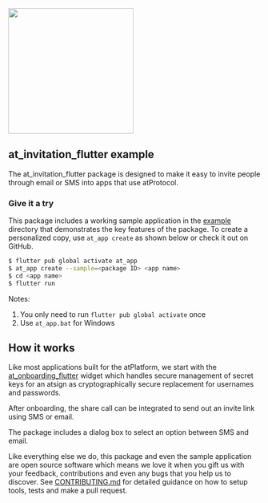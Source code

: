 <img width=250px src="https://atsign.dev/assets/img/atPlatform_logo_gray.svg?sanitize=true">

## at_invitation_flutter example

The at_invitation_flutter package is designed to make it easy to invite people through email or SMS into apps that use atProtocol.

### Give it a try
This package includes a working sample application in the [example](https://github.com/atsign-foundation/at_widgets/tree/trunk/at_invitation_flutter/example) directory that demonstrates the key features of the package. To create a personalized copy, use ```at_app create``` as shown below or check it out on GitHub.

```sh
$ flutter pub global activate at_app 
$ at_app create --sample=<package ID> <app name> 
$ cd <app name>
$ flutter run
```
Notes: 
1. You only need to run ```flutter pub global activate``` once
2. Use ```at_app.bat``` for Windows

## How it works

Like most applications built for the atPlatform, we start with the [at_onboarding_flutter](https://pub.dev/packages/at_onboarding_flutter) widget which handles secure management of secret keys for an atsign as cryptographically secure replacement for usernames and passwords.

After onboarding, the share call can be integrated to send out an invite link using SMS or email.

The package includes a dialog box to select an option between SMS and email.


Like everything else we do, this package and even the sample application are open source software which means we love it when you gift us with your feedback, contributions and even any bugs that you help us to discover. See [CONTRIBUTING.md](https://github.com/atsign-foundation/at_widgets/blob/trunk/CONTRIBUTING.md) for detailed guidance on how to setup tools, tests and make a pull request.

